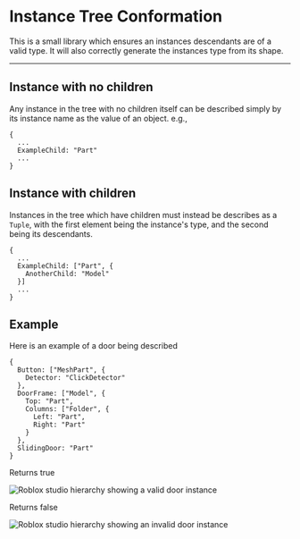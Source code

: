 # Instance Tree Conformation
This is a small library which ensures an instances descendants are of a valid type.
It will also correctly generate the instances type from its shape.

---

## Instance with no children
Any instance in the tree with no children itself can be described simply by its instance name as the value of an object. e.g.,
```
{
  ...
  ExampleChild: "Part"
  ...
}
```

## Instance with children
Instances in the tree which have children must instead be describes as a `Tuple`, with the first element being the 
instance's type, and the second being its descendants.
```
{
  ...
  ExampleChild: ["Part", {
    AnotherChild: "Model"
  }]
  ...
}
```

## Example
Here is an example of a door being described

```
{
  Button: ["MeshPart", {
    Detector: "ClickDetector"
  },
  DoorFrame: ["Model", {
    Top: "Part",
    Columns: ["Folder", {
      Left: "Part",
      Right: "Part"
    }
  },
  SlidingDoor: "Part"
}
```
Returns true

<img src="https://i.imgur.com/m4eTwFt.png" alt="Roblox studio hierarchy showing a valid door instance">

Returns false

<img src="https://i.imgur.com/wdZSw8G.png" alt="Roblox studio hierarchy showing an invalid door instance">